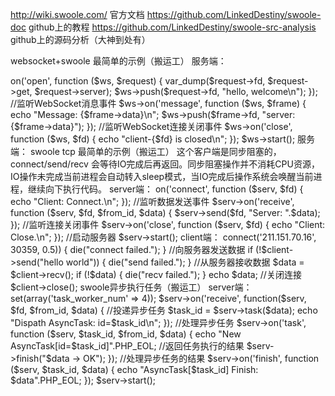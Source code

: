 http://wiki.swoole.com/      官方文档
https://github.com/LinkedDestiny/swoole-doc   github上的教程
https://github.com/LinkedDestiny/swoole-src-analysis     github上的源码分析（大神到处有）





websocket+swoole  最简单的示例（搬运工）
服务端：
<?php
//创建websocket服务器对象，监听0.0.0.0:9502端口
$ws = new swoole_websocket_server("211.151.70.16", 30359);
//监听WebSocket连接打开事件
$ws->on('open', function ($ws, $request) {
    var_dump($request->fd, $request->get, $request->server);
    $ws->push($request->fd, "hello, welcome\n");
});
//监听WebSocket消息事件
$ws->on('message', function ($ws, $frame) {
    echo "Message: {$frame->data}\n";
    $ws->push($frame->fd, "server: {$frame->data}");
});
//监听WebSocket连接关闭事件
$ws->on('close', function ($ws, $fd) {
    echo "client-{$fd} is closed\n";
});
$ws->start();

服务端：
<!DOCTYPE html>
<html>
<head>
<meta charset="utf-8">
<meta http-equiv="X-UA-Compatible" content="IE=edge,chrome=1">
<meta name="description" content="">
<meta name="keywords" content="">
<link href="" rel="stylesheet">
<title>WebSocket Test</title>
</head>
<body>
</body>
<script type="text/javascript">
var wsServer = 'ws://211.151.70.16:30359';
var websocket = new WebSocket(wsServer);
websocket.onopen = function (evt) {
    console.log("Connected to WebSocket server.");
};
websocket.onclose = function (evt) {
    console.log("Disconnected");
};
websocket.onmessage = function (evt) {
    console.log('Retrieved data from server: ' + evt.data);
};
websocket.onerror = function (evt, e) {
    console.log('Error occured: ' + evt.data);
};
</script>
</html>




swoole tcp  最简单的示例（搬运工）
这个客户端是同步阻塞的，connect/send/recv 会等待IO完成后再返回。同步阻塞操作并不消耗CPU资源，IO操作未完成当前进程会自动转入sleep模式，当IO完成后操作系统会唤醒当前进程，继续向下执行代码。

server端：
<?php
//创建Server对象，监听 127.0.0.1:9501端口
$serv = new swoole_server("211.151.70.16", 30359);

//监听连接进入事件
$serv->on('connect', function ($serv, $fd) {
    echo "Client: Connect.\n";
});

//监听数据发送事件
$serv->on('receive', function ($serv, $fd, $from_id, $data) {
    $serv->send($fd, "Server: ".$data);
});

//监听连接关闭事件
$serv->on('close', function ($serv, $fd) {
    echo "Client: Close.\n";
});

//启动服务器
$serv->start();

client端：
<?php
$client = new swoole_client(SWOOLE_SOCK_TCP);

//连接到服务器
if (!$client->connect('211.151.70.16', 30359, 0.5))
{
    die("connect failed.");
}
//向服务器发送数据
if (!$client->send("hello world"))
{
    die("send failed.");
}
//从服务器接收数据
$data = $client->recv();
if (!$data)
{
    die("recv failed.");
}
echo $data;
//关闭连接
$client->close();



swoole异步执行任务（搬运工）
server端：
<?php
$serv = new swoole_server("211.151.70.16", 30359);

//设置异步任务的工作进程数量
$serv->set(array('task_worker_num' => 4));

$serv->on('receive', function($serv, $fd, $from_id, $data) {
    //投递异步任务
    $task_id = $serv->task($data);
    echo "Dispath AsyncTask: id=$task_id\n";
});

//处理异步任务
$serv->on('task', function ($serv, $task_id, $from_id, $data) {
    echo "New AsyncTask[id=$task_id]".PHP_EOL;
    //返回任务执行的结果
    $serv->finish("$data -> OK");
});

//处理异步任务的结果
$serv->on('finish', function ($serv, $task_id, $data) {
    echo "AsyncTask[$task_id] Finish: $data".PHP_EOL;
});

$serv->start();


